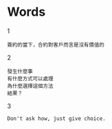 # Words
1
```
簽約的當下，合約對客戶而言是沒有價值的
```

2
```
發生什麼事
有什麼方式可以處理
為什麼選擇這個方法
結果？
```

3
```
Don't ask how, just give choice.
```
